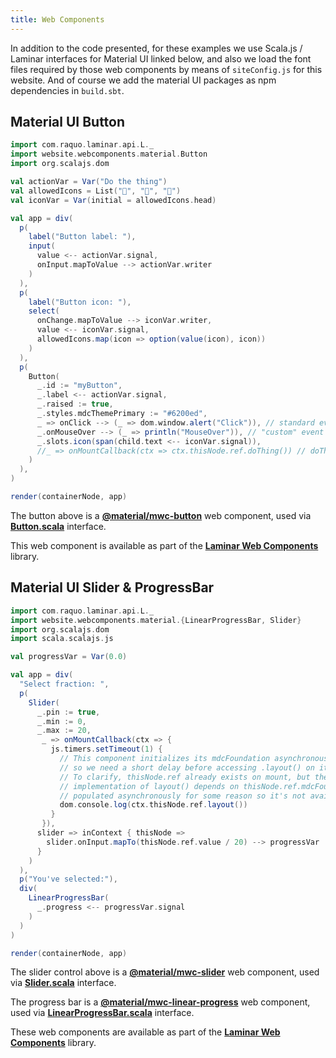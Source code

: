 ```yaml
---
title: Web Components
---
```


In addition to the code presented, for these examples we use Scala.js / Laminar interfaces for Material UI linked below, and also we load the font files required by those web components by means of `siteConfig.js` for this website. And of course we add the material UI packages as npm dependencies in `build.sbt`.

<h2>Material UI Button</h2>

<div class = "mdoc-example">

```scala mdoc:js
import com.raquo.laminar.api.L._
import website.webcomponents.material.Button
import org.scalajs.dom

val actionVar = Var("Do the thing")
val allowedIcons = List("🎉", "🚀", "🍉")
val iconVar = Var(initial = allowedIcons.head)

val app = div(
  p(
    label("Button label: "),
    input(
      value <-- actionVar.signal,
      onInput.mapToValue --> actionVar.writer
    )
  ),
  p(
    label("Button icon: "),
    select(
      onChange.mapToValue --> iconVar.writer,
      value <-- iconVar.signal,
      allowedIcons.map(icon => option(value(icon), icon))
    )
  ),
  p(
    Button(
      _.id := "myButton",
      _.label <-- actionVar.signal,
      _.raised := true,
      _.styles.mdcThemePrimary := "#6200ed",
      _ => onClick --> (_ => dom.window.alert("Click")), // standard event
      _.onMouseOver --> (_ => println("MouseOver")), // "custom" event
      _.slots.icon(span(child.text <-- iconVar.signal)),
      //_ => onMountCallback(ctx => ctx.thisNode.ref.doThing()) // doThing is not implemented, just for reference
    )
  ),
)

render(containerNode, app)
```

The button above is a **[@material/mwc-button](https://github.com/material-components/material-components-web-components/tree/master/packages/button)** web component, used via **[Button.scala](https://github.com/raquo/Laminar/blob/master/websiteJS/src/main/scala/website/webcomponents/material/Button.scala)** interface.

This web component is available as part of the **[Laminar Web Components](https://github.com/uosis/laminar-web-components)** library.

</div>


<div class = "mdoc-example">

<h2>Material UI Slider & ProgressBar</h2>

```scala mdoc:js
import com.raquo.laminar.api.L._
import website.webcomponents.material.{LinearProgressBar, Slider}
import org.scalajs.dom
import scala.scalajs.js

val progressVar = Var(0.0)

val app = div(
  "Select fraction: ",
  p(
    Slider(
      _.pin := true,
      _.min := 0,
      _.max := 20,
       _ => onMountCallback(ctx => {
         js.timers.setTimeout(1) {
           // This component initializes its mdcFoundation asynchronously,
           // so we need a short delay before accessing .layout() on it.
           // To clarify, thisNode.ref already exists on mount, but the web component's
           // implementation of layout() depends on thisNode.ref.mdcFoundation, which is
           // populated asynchronously for some reason so it's not available on mount.
           dom.console.log(ctx.thisNode.ref.layout())
         }
       }),
      slider => inContext { thisNode =>
        slider.onInput.mapTo(thisNode.ref.value / 20) --> progressVar
      }
    )
  ),
  p("You've selected:"),
  div(
    LinearProgressBar(
      _.progress <-- progressVar.signal
    )
  )
)

render(containerNode, app)
```

The slider control above is a **[@material/mwc-slider](https://github.com/material-components/material-components-web-components/tree/master/packages/slider)** web component, used via **[Slider.scala](https://github.com/raquo/Laminar/blob/master/websiteJS/src/main/scala/website/webcomponents/material/Slider.scala)** interface.

The progress bar is a **[@material/mwc-linear-progress](https://github.com/material-components/material-components-web-components/tree/master/packages/linear-progress)** web component, used via **[LinearProgressBar.scala](https://github.com/raquo/Laminar/blob/master/websiteJS/src/main/scala/website/webcomponents/material/Slider.scala)** interface.

These web components are available as part of the **[Laminar Web Components](https://github.com/uosis/laminar-web-components)** library.

</div>

